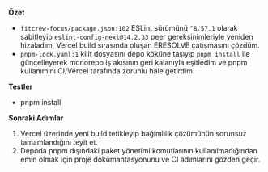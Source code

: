 **Özet**
- `fitcrew-focus/package.json:102` ESLint sürümünü `^8.57.1` olarak sabitleyip `eslint-config-next@14.2.33` peer gereksinimleriyle yeniden hizaladım, Vercel build sırasında oluşan ERESOLVE çatışmasını çözdüm.
- `pnpm-lock.yaml:1` kilit dosyasını depo köküne taşıyıp `pnpm install` ile güncelleyerek monorepo iş akışının geri kalanıyla eşitledim ve pnpm kullanımını CI/Vercel tarafında zorunlu hale getirdim.

**Testler**
- pnpm install

**Sonraki Adımlar**
1. Vercel üzerinde yeni build tetikleyip bağımlılık çözümünün sorunsuz tamamlandığını teyit et.
2. Depoda pnpm dışındaki paket yönetimi komutlarının kullanılmadığından emin olmak için proje dokümantasyonunu ve CI adımlarını gözden geçir.
